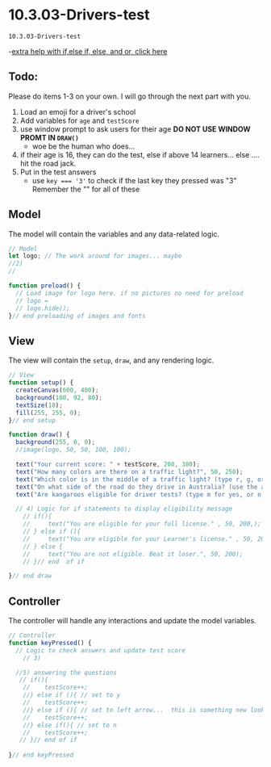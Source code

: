 # 10.3.03-Drivers-test
```
10.3.03-Drivers-test
```

-[extra help with if,else if, else, and or, click here](https://thecodingtrain.com/tracks/code-programming-with-p5-js/code/3-conditionals/3-else-if-and-or)

## Todo: 

Please do items 1-3 on your own. I will go through the next part with you. 
1. Load an emoji for a driver's school
2. Add variables for `age` and `testScore`
3. use window prompt to ask users for their age **DO NOT USE WINDOW PROMT IN `DRAW()`**
    - woe be the human who does...
4. if their age is 16, they can do the test, else if above 14 learners... else .... hit the road jack.
5. Put in the test answers
    - use `key === '3'` to check if the last key they pressed was "3"  Remember the "" for all of these


## Model
The model will contain the variables and any data-related logic.

```javascript
// Model
let logo; // The work around for images... maybe
//2)
//

function preload() {
  // Load image for logo here. if no pictures no need for preload
  // logo = 
  // logo.hide();
}// end preloading of images and fonts
```

## View
The view will contain the `setup`, `draw`, and any rendering logic.

```javascript
// View
function setup() {
  createCanvas(600, 400);
  background(100, 92, 80);
  textSize(18);
  fill(255, 255, 0);
}// end setup

function draw() {
  background(255, 0, 0);
  //image(logo, 50, 50, 100, 100);

  text("Your current score: " + testScore, 200, 380);
  text("How many colors are there on a traffic light?", 50, 250);
  text("Which color is in the middle of a traffic light? (type r, g, or y)", 50, 275);
  text("On what side of the road do they drive in Australia? (use the arrow keys)", 50, 300);
  text("Are kangaroos eligible for driver tests? (type m for yes, or n for no)", 50, 325);

  // 4) Logic for if statements to display eligibility message
    // if(){
    //     text("You are eligible for your full license." , 50, 200,);
    // } else if (){
    //     text("You are eligible for your Learner's license." , 50, 200,);
    // } else {
    //     text("You are not eligible. Beat it loser.", 50, 200);
    // }// end  of if

}// end draw
```

## Controller
The controller will handle any interactions and update the model variables.

```javascript
// Controller
function keyPressed() {
  // Logic to check answers and update test score
    // 3) 

  //5) answering the questions
   // if(){
    //    testScore++;
    //} else if (){ // set to y
    //    testScore++;       
    //} else if (){ // set to left arrow...  this is something new look up keyCode in p5 reference
    //    testScore++;
    //} else if(){ // set to n
    //    testScore++;
   // }// end of if
 
}// end keyPressed
```

